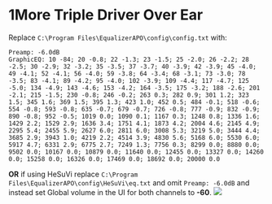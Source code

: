 # 1More Triple Driver Over Ear
Replace `C:\Program Files\EqualizerAPO\config\config.txt` with:
```
Preamp: -6.0dB
GraphicEQ: 10 -84; 20 -0.8; 22 -1.3; 23 -1.5; 25 -2.0; 26 -2.2; 28 -2.5; 30 -2.9; 32 -3.2; 35 -3.5; 37 -3.7; 40 -3.9; 42 -3.9; 45 -4.0; 49 -4.1; 52 -4.1; 56 -4.0; 59 -3.8; 64 -3.4; 68 -3.1; 73 -3.0; 78 -3.5; 83 -4.1; 89 -4.2; 95 -4.0; 102 -3.9; 109 -4.4; 117 -4.7; 125 -5.0; 134 -4.9; 143 -4.6; 153 -4.2; 164 -3.5; 175 -3.2; 188 -2.6; 201 -2.1; 215 -1.5; 230 -0.8; 246 -0.2; 263 0.3; 282 0.9; 301 1.2; 323 1.5; 345 1.6; 369 1.5; 395 1.3; 423 1.0; 452 0.5; 484 -0.1; 518 -0.6; 554 -0.8; 593 -0.8; 635 -0.7; 679 -0.7; 726 -0.8; 777 -0.9; 832 -0.9; 890 -0.8; 952 -0.5; 1019 0.0; 1090 0.1; 1167 0.3; 1248 0.8; 1336 1.6; 1429 2.2; 1529 2.9; 1636 3.4; 1751 4.1; 1873 4.2; 2004 4.6; 2145 4.9; 2295 5.4; 2455 5.9; 2627 6.0; 2811 6.0; 3008 5.3; 3219 5.0; 3444 4.4; 3685 2.9; 3943 1.0; 4219 2.2; 4514 3.9; 4830 5.6; 5168 6.0; 5530 6.0; 5917 4.7; 6331 2.9; 6775 2.7; 7249 1.3; 7756 0.3; 8299 0.0; 8880 0.0; 9502 0.0; 10167 0.0; 10879 0.0; 11640 0.0; 12455 0.0; 13327 0.0; 14260 0.0; 15258 0.0; 16326 0.0; 17469 0.0; 18692 0.0; 20000 0.0
```
**OR** if using HeSuVi replace `C:\Program Files\EqualizerAPO\config\HeSuVi\eq.txt` and omit `Preamp: -6.0dB` and instead set Global volume in the UI for both channels to **-60**.
![](https://raw.githubusercontent.com/jaakkopasanen/AutoEq/master/results/Headphone.com/innerfidelity/onear/1More%20Triple%20Driver%20Over%20Ear/1More%20Triple%20Driver%20Over%20Ear.png)